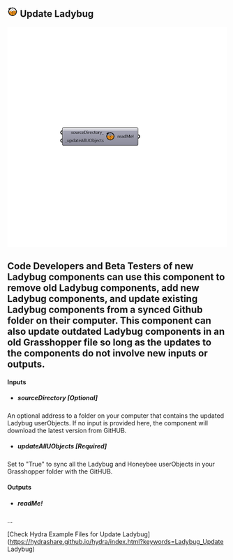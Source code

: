 ## ![](../../images/icons/Update_Ladybug.png) Update Ladybug

![](../../images/components/Update_Ladybug.png)

Code Developers and Beta Testers of new Ladybug components can use this component to remove old Ladybug components, add new Ladybug components, and update existing Ladybug components from a synced Github folder on their computer.
 This component can also update outdated Ladybug components in an old Grasshopper file so long as the updates to the components do not involve new inputs or outputs.
 -
 

#### Inputs
* ##### sourceDirectory [Optional]
An optional address to a folder on your computer that contains the updated Ladybug userObjects. If no input is provided here, the component will download the latest version from GitHUB.
* ##### updateAllUObjects [Required]
Set to "True" to sync all the Ladybug and Honeybee userObjects in your Grasshopper folder with the GitHUB.

#### Outputs
* ##### readMe!
...


[Check Hydra Example Files for Update Ladybug](https://hydrashare.github.io/hydra/index.html?keywords=Ladybug_Update Ladybug)
